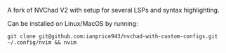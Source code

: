 A fork of NVChad V2 with setup for several LSPs and syntax highlighting.

Can be installed on Linux/MacOS by running:

`git clone git@github.com:ianprice943/nvchad-with-custom-configs.git ~/.config/nvim && nvim`
